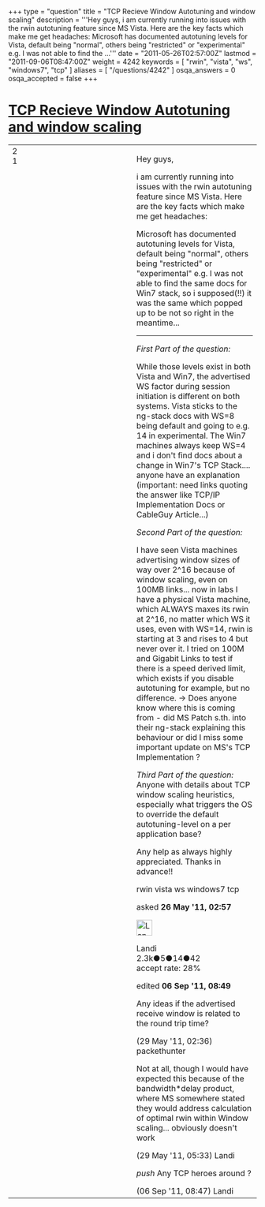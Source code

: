 +++
type = "question"
title = "TCP Recieve Window Autotuning and window scaling"
description = '''Hey guys, i am currently running into issues with the rwin autotuning feature since MS Vista. Here are the key facts which make me get headaches: Microsoft has documented autotuning levels for Vista, default being &quot;normal&quot;, others being &quot;restricted&quot; or &quot;experimental&quot; e.g. I was not able to find the ...'''
date = "2011-05-26T02:57:00Z"
lastmod = "2011-09-06T08:47:00Z"
weight = 4242
keywords = [ "rwin", "vista", "ws", "windows7", "tcp" ]
aliases = [ "/questions/4242" ]
osqa_answers = 0
osqa_accepted = false
+++

<div class="headNormal">

# [TCP Recieve Window Autotuning and window scaling](/questions/4242/tcp-recieve-window-autotuning-and-window-scaling)

</div>

<div id="main-body">

<div id="askform">

<table id="question-table" style="width:100%;"><colgroup><col style="width: 50%" /><col style="width: 50%" /></colgroup><tbody><tr class="odd"><td style="width: 30px; vertical-align: top"><div class="vote-buttons"><span id="post-4242-upvote" class="ajax-command post-vote up" rel="nofollow" title="I like this post (click again to cancel)"> </span><div id="post-4242-score" class="post-score" title="current number of votes">2</div><span id="post-4242-downvote" class="ajax-command post-vote down" rel="nofollow" title="I dont like this post (click again to cancel)"> </span> <span id="favorite-mark" class="ajax-command favorite-mark" rel="nofollow" title="mark/unmark this question as favorite (click again to cancel)"> </span><div id="favorite-count" class="favorite-count">1</div></div></td><td><div id="item-right"><div class="question-body"><p>Hey guys,</p><p>i am currently running into issues with the rwin autotuning feature since MS Vista. Here are the key facts which make me get headaches:</p><p>Microsoft has documented autotuning levels for Vista, default being "normal", others being "restricted" or "experimental" e.g. I was not able to find the same docs for Win7 stack, so i supposed(!!) it was the same which popped up to be not so right in the meantime...</p><hr /><p><em>First Part of the question:</em></p><p>While those levels exist in both Vista and Win7, the advertised WS factor during session initiation is different on both systems. Vista sticks to the ng-stack docs with WS=8 being default and going to e.g. 14 in experimental. The Win7 machines always keep WS=4 and i don't find docs about a change in Win7's TCP Stack.... anyone have an explanation (important: need links quoting the answer like TCP/IP Implementation Docs or CableGuy Article...)</p><p><em>Second Part of the question:</em></p><p>I have seen Vista machines advertising window sizes of way over 2^16 because of window scaling, even on 100MB links... now in labs I have a physical Vista machine, which ALWAYS maxes its rwin at 2^16, no matter which WS it uses, even with WS=14, rwin is starting at 3 and rises to 4 but never over it. I tried on 100M and Gigabit Links to test if there is a speed derived limit, which exists if you disable autotuning for example, but no difference. -&gt; Does anyone know where this is coming from - did MS Patch s.th. into their ng-stack explaining this behaviour or did I miss some important update on MS's TCP Implementation ?</p><p><em>Third Part of the question:</em> Anyone with details about TCP window scaling heuristics, especially what triggers the OS to override the default autotuning-level on a per application base?</p><p>Any help as always highly appreciated. Thanks in advance!!</p></div><div id="question-tags" class="tags-container tags"><span class="post-tag tag-link-rwin" rel="tag" title="see questions tagged &#39;rwin&#39;">rwin</span> <span class="post-tag tag-link-vista" rel="tag" title="see questions tagged &#39;vista&#39;">vista</span> <span class="post-tag tag-link-ws" rel="tag" title="see questions tagged &#39;ws&#39;">ws</span> <span class="post-tag tag-link-windows7" rel="tag" title="see questions tagged &#39;windows7&#39;">windows7</span> <span class="post-tag tag-link-tcp" rel="tag" title="see questions tagged &#39;tcp&#39;">tcp</span></div><div id="question-controls" class="post-controls"></div><div class="post-update-info-container"><div class="post-update-info post-update-info-user"><p>asked <strong>26 May '11, 02:57</strong></p><img src="https://secure.gravatar.com/avatar/36b41326bff63eb5ad73a0436914e05c?s=32&amp;d=identicon&amp;r=g" class="gravatar" width="32" height="32" alt="Landi&#39;s gravatar image" /><p><span>Landi</span><br />
<span class="score" title="2269 reputation points"><span>2.3k</span></span><span title="5 badges"><span class="badge1">●</span><span class="badgecount">5</span></span><span title="14 badges"><span class="silver">●</span><span class="badgecount">14</span></span><span title="42 badges"><span class="bronze">●</span><span class="badgecount">42</span></span><br />
<span class="accept_rate" title="Rate of the user&#39;s accepted answers">accept rate:</span> <span title="Landi has 28 accepted answers">28%</span></p></div><div class="post-update-info post-update-info-edited"><p><span> edited <strong>06 Sep '11, 08:49</strong> </span></p></div></div><div id="comments-container-4242" class="comments-container"><span id="4276"></span><div id="comment-4276" class="comment"><div id="post-4276-score" class="comment-score"></div><div class="comment-text"><p>Any ideas if the advertised receive window is related to the round trip time?</p></div><div id="comment-4276-info" class="comment-info"><span class="comment-age">(29 May '11, 02:36)</span> <span class="comment-user userinfo">packethunter</span></div></div><span id="4278"></span><div id="comment-4278" class="comment"><div id="post-4278-score" class="comment-score"></div><div class="comment-text"><p>Not at all, though I would have expected this because of the bandwidth*delay product, where MS somewhere stated they would address calculation of optimal rwin within Window scaling... obviously doesn't work</p></div><div id="comment-4278-info" class="comment-info"><span class="comment-age">(29 May '11, 05:33)</span> <span class="comment-user userinfo">Landi</span></div></div><span id="6126"></span><div id="comment-6126" class="comment"><div id="post-6126-score" class="comment-score"></div><div class="comment-text"><p><em>push</em> Any TCP heroes around ?</p></div><div id="comment-6126-info" class="comment-info"><span class="comment-age">(06 Sep '11, 08:47)</span> <span class="comment-user userinfo">Landi</span></div></div></div><div id="comment-tools-4242" class="comment-tools"></div><div class="clear"></div><div id="comment-4242-form-container" class="comment-form-container"></div><div class="clear"></div></div></td></tr></tbody></table>

</div>

</div>


